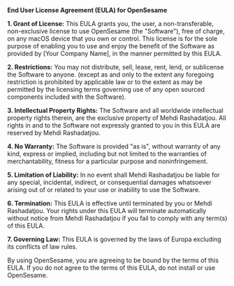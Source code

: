 **End User License Agreement (EULA) for OpenSesame**

**1. Grant of License:** This EULA grants you, the user, a non-transferable, non-exclusive license to use OpenSesame (the "Software"), free of charge, on any macOS device that you own or control. This license is for the sole purpose of enabling you to use and enjoy the benefit of the Software as provided by [Your Company Name], in the manner permitted by this EULA.

**2. Restrictions:** You may not distribute, sell, lease, rent, lend, or sublicense the Software to anyone. (except as and only to the extent any foregoing restriction is prohibited by applicable law or to the extent as may be permitted by the licensing terms governing use of any open sourced components included with the Software).

**3. Intellectual Property Rights:** The Software and all worldwide intellectual property rights therein, are the exclusive property of Mehdi Rashadatjou. All rights in and to the Software not expressly granted to you in this EULA are reserved by Mehdi Rashadatjou.

**4. No Warranty:** The Software is provided "as is", without warranty of any kind, express or implied, including but not limited to the warranties of merchantability, fitness for a particular purpose and noninfringement.

**5. Limitation of Liability:** In no event shall Mehdi Rashadatjou be liable for any special, incidental, indirect, or consequential damages whatsoever arising out of or related to your use or inability to use the Software.

**6. Termination:** This EULA is effective until terminated by you or Mehdi Rashadatjou. Your rights under this EULA will terminate automatically without notice from Mehdi Rashadatjou if you fail to comply with any term(s) of this EULA.

**7. Governing Law:** This EULA is governed by the laws of Europa excluding its conflicts of law rules.

By using OpenSesame, you are agreeing to be bound by the terms of this EULA. If you do not agree to the terms of this EULA, do not install or use OpenSesame.
